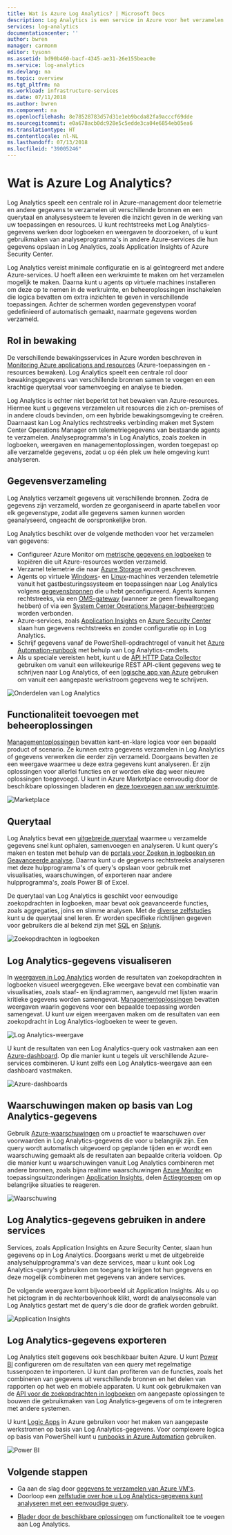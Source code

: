 ```yaml
---
title: Wat is Azure Log Analytics? | Microsoft Docs
description: Log Analytics is een service in Azure voor het verzamelen en analyseren van operationele gegevens die zijn gegenereerd door resources in uw cloud- en on-premises omgevingen.  Dit artikel geeft een kort overzicht van de verschillende onderdelen van Log Analytics en koppelingen naar gedetailleerde inhoud.
services: log-analytics
documentationcenter: ''
author: bwren
manager: carmonm
editor: tysonn
ms.assetid: bd90b460-bacf-4345-ae31-26e155beac0e
ms.service: log-analytics
ms.devlang: na
ms.topic: overview
ms.tgt_pltfrm: na
ms.workload: infrastructure-services
ms.date: 07/11/2018
ms.author: bwren
ms.component: na
ms.openlocfilehash: 8e78528783d57d31e1eb9bcda82fa9acccf69dde
ms.sourcegitcommit: e0a678acb0dc928e5c5edde3ca04e6854eb05ea6
ms.translationtype: HT
ms.contentlocale: nl-NL
ms.lasthandoff: 07/13/2018
ms.locfileid: "39005246"
---
```

# <a name="what-is-azure-log-analytics"></a>Wat is Azure Log Analytics?
Log Analytics speelt een centrale rol in Azure-management door telemetrie en andere gegevens te verzamelen uit verschillende bronnen en een querytaal en analysesysteem te leveren die inzicht geven in de werking van uw toepassingen en resources.  U kunt rechtstreeks met Log Analytics- gegevens werken door logboeken en weergaven te doorzoeken, of u kunt gebruikmaken van analyseprogramma's in andere Azure-services die hun gegevens opslaan in Log Analytics, zoals Application Insights of Azure Security Center.  

Log Analytics vereist minimale configuratie en is al geïntegreerd met andere Azure-services.  U hoeft alleen een werkruimte te maken om het verzamelen mogelijk te maken.  Daarna kunt u agents op virtuele machines installeren om deze op te nemen in de werkruimte, en beheeroplossingen inschakelen die logica bevatten om extra inzichten te geven in verschillende toepassingen.  Achter de schermen worden gegevenstypen vooraf gedefinieerd of automatisch gemaakt, naarmate gegevens worden verzameld.


## <a name="role-in-monitoring"></a>Rol in bewaking

De verschillende bewakingsservices in Azure worden beschreven in [Monitoring Azure applications and resources](../monitoring-and-diagnostics/monitoring-overview.md) (Azure-toepassingen en -resources bewaken).  Log Analytics speelt een centrale rol door bewakingsgegevens van verschillende bronnen samen te voegen en een krachtige querytaal voor samenvoeging en analyse te bieden.  

Log Analytics is echter niet beperkt tot het bewaken van Azure-resources.  Hiermee kunt u gegevens verzamelen uit resources die zich on-premises of in andere clouds bevinden, om een hybride bewakingsomgeving te creëren. Daarnaast kan Log Analytics rechtstreeks verbinding maken met System Center Operations Manager om telemetriegegevens van bestaande agents te verzamelen.  Analyseprogramma's in Log Analytics, zoals zoeken in logboeken, weergaven en managementoplossingen, worden toegepast op alle verzamelde gegevens, zodat u op één plek uw hele omgeving kunt analyseren.



## <a name="data-collection"></a>Gegevensverzameling
Log Analytics verzamelt gegevens uit verschillende bronnen.  Zodra de gegevens zijn verzameld, worden ze georganiseerd in aparte tabellen voor elk gegevenstype, zodat alle gegevens samen kunnen worden geanalyseerd, ongeacht de oorspronkelijke bron.

Log Analytics beschikt over de volgende methoden voor het verzamelen van gegevens:

- Configureer Azure Monitor om [metrische gegevens en logboeken](../monitoring/monitoring-data-collection.md#types-of-monitoring-data) te kopiëren die uit Azure-resources worden verzameld.
- Verzamel telemetrie die naar [Azure Storage](log-analytics-azure-storage-iis-table.md) wordt geschreven.
- Agents op virtuele [Windows](log-analytics-windows-agent.md)- en [Linux](log-analytics-linux-agents.md)-machines verzenden telemetrie vanuit het gastbesturingssysteem en toepassingen naar Log Analytics volgens [gegevensbronnen](log-analytics-data-sources.md) die u hebt geconfigureerd. Agents kunnen rechtstreeks, via een [OMS-gateway](log-analytics-oms-gateway.md) (wanneer ze geen firewalltoegang hebben) of via een [System Center Operations Manager-beheergroep](log-analytics-om-agents.md) worden verbonden.
- Azure-services, zoals [Application Insights](https://docs.microsoft.com/azure/application-insights/) en [Azure Security Center](https://docs.microsoft.com/azure/security-center/) slaan hun gegevens rechtstreeks en zonder configuratie op in Log Analytics.
- Schrijf gegevens vanaf de PowerShell-opdrachtregel of vanuit het [Azure Automation-runbook](../automation/automation-runbook-types.md) met behulp van Log Analytics-cmdlets.
- Als u speciale vereisten hebt, kunt u de [API HTTP Data Collector](log-analytics-data-collector-api.md) gebruiken om vanuit een willekeurige REST API-client gegevens weg te schrijven naar Log Analytics, of een [logische app van Azure](https://docs.microsoft.com/azure/logic-apps/) gebruiken om vanuit een aangepaste werkstroom gegevens weg te schrijven.


![Onderdelen van Log Analytics](media/log-analytics-overview/collecting-data.png)

## <a name="add-functionality-with-management-solutions"></a>Functionaliteit toevoegen met beheeroplossingen
[Managementoplossingen](log-analytics-add-solutions.md) bevatten kant-en-klare logica voor een bepaald product of scenario.  Ze kunnen extra gegevens verzamelen in Log Analytics of gegevens verwerken die eerder zijn verzameld.  Doorgaans bevatten ze een weergave waarmee u deze extra gegevens kunt analyseren.  Er zijn oplossingen voor allerlei functies en er worden elke dag weer nieuwe oplossingen toegevoegd.  U kunt in Azure Marketplace eenvoudig door de beschikbare oplossingen bladeren en [deze toevoegen aan uw werkruimte](log-analytics-add-solutions.md).  

![Marketplace](media/log-analytics-overview/solutions.png)


## <a name="query-language"></a>Querytaal

Log Analytics bevat een [uitgebreide querytaal](http://docs.loganalytics.io) waarmee u verzamelde gegevens snel kunt ophalen, samenvoegen en analyseren.  U kunt query's maken en testen met behulp van de [portals voor Zoeken in logboeken en Geavanceerde analyse](log-analytics-log-search-portals.md). Daarna kunt u de gegevens rechtstreeks analyseren met deze hulpprogramma's of query's opslaan voor gebruik met visualisaties, waarschuwingen, of exporteren naar andere hulpprogramma's, zoals Power BI of Excel.

De querytaal van Log Analytics is geschikt voor eenvoudige zoekopdrachten in logboeken, maar bevat ook geavanceerde functies, zoals aggregaties, joins en slimme analysen. Met de [diverse zelfstudies](https://docs.loganalytics.io/docs/Learn/Tutorials) kunt u de querytaal snel leren.  Er worden specifieke richtlijnen gegeven voor gebruikers die al bekend zijn met [SQL](https://docs.loganalytics.io/docs/Learn/References/SQL-to-Azure-Log-Analytics) en [Splunk](https://docs.loganalytics.io/docs/Learn/References/Splunk-to-Azure-Log-Analytics).

![Zoekopdrachten in logboeken](media/log-analytics-overview/analytics-query.png)


## <a name="visualize-log-analytics-data"></a>Log Analytics-gegevens visualiseren

In [weergaven in Log Analytics](log-analytics-view-designer.md) worden de resultaten van zoekopdrachten in logboeken visueel weergegeven.  Elke weergave bevat een combinatie van visualisaties, zoals staaf- en lijndiagrammen, aangevuld met lijsten waarin kritieke gegevens worden samengevat.  [Managementoplossingen](#add-functionality-with-management-solutions) bevatten weergaven waarin gegevens voor een bepaalde toepassing worden samengevat. U kunt uw eigen weergaven maken om de resultaten van een zoekopdracht in Log Analytics-logboeken te weer te geven.

![Log Analytics-weergave](media/log-analytics-overview/view.png)

U kunt de resultaten van een Log Analytics-query ook vastmaken aan een [Azure-dashboard](../azure-portal/azure-portal-dashboards.md). Op die manier kunt u tegels uit verschillende Azure-services combineren.  U kunt zelfs een Log Analytics-weergave aan een dashboard vastmaken.

![Azure-dashboards](media/log-analytics-overview/dashboard.png)

## <a name="creating-alerts-from-log-analytics-data"></a>Waarschuwingen maken op basis van Log Analytics-gegevens

Gebruik [Azure-waarschuwingen](../monitoring-and-diagnostics/monitoring-overview-unified-alerts.md) om u proactief te waarschuwen over voorwaarden in Log Analytics-gegevens die voor u belangrijk zijn.  Een query wordt automatisch uitgevoerd op geplande tijden en er wordt een waarschuwing gemaakt als de resultaten aan bepaalde criteria voldoen.  Op die manier kunt u waarschuwingen vanuit Log Analytics combineren met andere bronnen, zoals bijna realtime waarschuwingen [Azure Monitor](../monitoring-and-diagnostics/monitoring-near-real-time-metric-alerts.md) en toepassingsuitzonderingen [Application Insights](../application-insights/app-insights-alerts.md), delen [Actiegroepen](../monitoring-and-diagnostics/monitoring-action-groups.md) om op belangrijke situaties te reageren.

![Waarschuwing](media/log-analytics-overview/alerts.png)


## <a name="using-log-analytics-data-in-other-services"></a>Log Analytics-gegevens gebruiken in andere services
Services, zoals Application Insights en Azure Security Center, slaan hun gegevens op in Log Analytics.  Doorgaans werkt u met de uitgebreide analysehulpprogramma's van deze services, maar u kunt ook Log Analytics-query's gebruiken om toegang te krijgen tot hun gegevens en deze mogelijk combineren met gegevens van andere services.  

De volgende weergave komt bijvoorbeeld uit Application Insights.  Als u op het pictogram in de rechterbovenhoek klikt, wordt de analyseconsole van Log Analytics gestart met de query's die door de grafiek worden gebruikt.

![Application Insights](media/log-analytics-overview/application-insights.png)


## <a name="exporting-log-analytics-data"></a>Log Analytics-gegevens exporteren

Log Analytics stelt gegevens ook beschikbaar buiten Azure.  U kunt [Power BI](log-analytics-powerbi.md) configureren om de resultaten van een query met regelmatige tussenpozen te importeren. U kunt dan profiteren van de functies, zoals het combineren van gegevens uit verschillende bronnen en het delen van rapporten op het web en mobiele apparaten.  U kunt ook gebruikmaken van de [API voor de zoekopdrachten in logboeken](log-analytics-log-search-api.md) om aangepaste oplossingen te bouwen die gebruikmaken van Log Analytics-gegevens of om te integreren met andere systemen.

U kunt [Logic Apps](../logic-apps/logic-apps-overview.md) in Azure gebruiken voor het maken van aangepaste werkstromen op basis van Log Analytics-gegevens.  Voor complexere logica op basis van PowerShell kunt u [runbooks in Azure Automation](../automation/automation-runbook-types.md) gebruiken.

![Power BI](media/log-analytics-overview/export.png)



## <a name="next-steps"></a>Volgende stappen
- Ga aan de slag door [gegevens te verzamelen van Azure VM's](log-analytics-quick-collect-azurevm.md).
- Doorloop een [zelfstudie over hoe u Log Analytics-gegevens kunt analyseren met een eenvoudige query](log-analytics-tutorial-viewdata.md).
* [Blader door de beschikbare oplossingen](log-analytics-add-solutions.md) om functionaliteit toe te voegen aan Log Analytics.

